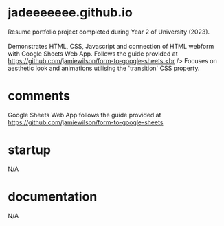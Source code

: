 # jadeeeeeee.github.io
Resume portfolio project completed during Year 2 of University (2023). <br /><br />
Demonstrates HTML, CSS, Javascript and connection of HTML webform with Google Sheets Web App. Follows the guide provided at https://github.com/jamiewilson/form-to-google-sheets.<br />
Focuses on aesthetic look and animations utilising the 'transition' CSS property.

# comments
Google Sheets Web App follows the guide provided at https://github.com/jamiewilson/form-to-google-sheets

# startup
N/A

# documentation
N/A
